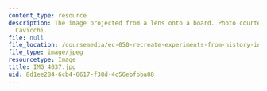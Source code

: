 ```yaml
---
content_type: resource
description: The image projected from a lens onto a board. Photo courtesy of Dr. Elizabeth
  Cavicchi.
file: null
file_location: /coursemedia/ec-050-recreate-experiments-from-history-inform-the-future-from-the-past-galileo-january-iap-2010/8d1ee2846cb46617f38d4c56ebfbba88_IMG_4037.jpg
file_type: image/jpeg
resourcetype: Image
title: IMG_4037.jpg
uid: 8d1ee284-6cb4-6617-f38d-4c56ebfbba88
---
```

